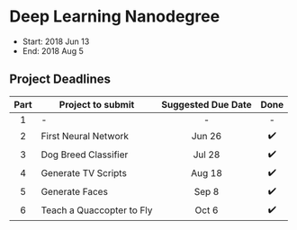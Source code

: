 # Deep Learning Nanodegree
- Start: 2018 Jun 13
- End: 2018 Aug 5

## Project Deadlines
| Part  | Project to submit          | Suggested Due Date | Done              |
| :---: | -------------------------- |:------------------:|:-----------------:|
| 1     |  -                         | -                  | -                 |
| 2     |  First Neural Network      | Jun 26             |:heavy_check_mark: |
| 3     |  Dog Breed Classifier      | Jul 28             |:heavy_check_mark: |
| 4     |  Generate TV Scripts       | Aug 18             |:heavy_check_mark: |
| 5     |  Generate Faces            | Sep 8              |:heavy_check_mark: |
| 6     |  Teach a Quaccopter to Fly | Oct 6              |:heavy_check_mark: |
